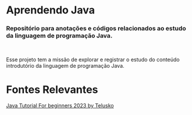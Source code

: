# Aprendendo Java
### Repositório para anotações e códigos relacionados ao estudo da linguagem de programação Java.

<br>

Esse projeto tem a missão de explorar e registrar o estudo do conteúdo introdutório da linguagem de programação Java.

# Fontes Relevantes

[Java Tutorial For beginners 2023 by Telusko](https://youtube.com/playlist?list=PLsyeobzWxl7pe_IiTfNyr55kwJPWbgxB5&si=p51mLUB1rCdr5_Q-)